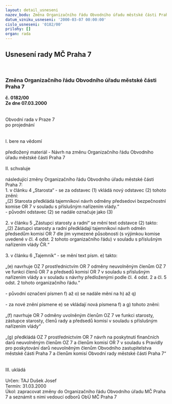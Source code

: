 ```yaml
---
layout: detail_usneseni
nazev_bodu: Změna Organizačního řádu Obvodního úřadu městské části Praha 7
datum_vzniku_usneseni: '2000-03-07 00:00:00'
cislo_usneseni: '0182/00'
prilohy: []
organ: rada
---
```

<div id="ucUsn_pList" class="usn">
	<span><h2>Usnesení rady MČ Praha 7 </h2>
<br></span><div class="standBody">
<span><h3>Změna Organizačního řádu Obvodního úřadu městské části Praha 7</h3></span><div class="center">
		<strong>č. 0182/00</strong><br>
	</div>
<div class="center">
		<strong>Ze dne 07.03.2000</strong><br><br>
	</div>
<br>Obvodní rada v Praze 7<br>po projednání<br><br><br>I.	bere na vědomí<br><br> předložený materiál - Návrh na změnu Organizačního řádu Obvodního úřadu městské části Praha 7<br><br>II.	schvaluje <br><br>následující změny Organizačního řádu Obvodního úřadu městské části Praha 7:<br>1. v článku 4  „Starosta“  -  se za odstavec (1) vkládá nový odstavec (2) tohoto znění:<br>„(2) Starosta  předkládá tajemníkovi návrh odměny předsedovi bezpečnostní komise OR 7 v souladu s příslušným nařízením vlády.“<br>                                        - původní odstavec (2) se nadále označuje jako (3)<br><br>2. v článku 5 „Zástupci starosty a radní“ se mění text odstavce (2) takto:<br>„(2) Zástupci starosty a radní předkládají tajemníkovi návrh odměn předsedům komisí  OR 7 dle jim vymezené působnosti (s výjimkou komise uvedené v čl. 4 odst. 2 tohoto organizačního řádu) v souladu s příslušným nařízením vlády ČR.“<br> <br> 3. v článku 6 „Tajemník“ -  se mění text písm. e) takto:<br> <br> „(e) navrhuje OZ 7 prostřednictvím OR 7 odměny neuvolněným členům OZ 7 ve funkci členů OR 7 a     předsedů komisí OR 7 v souladu s příslušným nařízením vlády a v souladu s návrhy předloženými podle  čl. 4 odst. 2 a čl. 5 odst. 2 tohoto organizačního řádu.“<br>                                        <br>                                         - původní označení písmen  f) až o) se nadále mění na h) až q)<br> <br>                                        - za nové znění písmene e) se vkládají nová písmena  f) a g) tohoto znění:<br><br>„(f) navrhuje OR 7 odměny uvolněným členům OZ 7 ve funkci starosty, zástupce starosty, členů rady a předsedů komisí v souladu s příslušným nařízením vlády“<br><br>„(g) předkládá OZ 7  prostřednictvím OR 7 návrh na poskytnutí finančních darů neuvolněným členům OZ 7 a členům komisí OR 7 v souladu s Pravidly pro poskytování darů neuvolněným členům Obvodního zastupitelstva městské části Praha 7 a členům komisí Obvodní rady městské části Praha 7“<br><br><br>III.	ukládá <br><br> Určen:	     	TAJ Dušek Josef<br>Termín: 31.03.2000<br>Úkol:	zapracovat změny do  Organizačního řádu Obvodního úřadu MČ Praha 7 a seznámit s nimi vedoucí odborů ObÚ MČ Praha 7<br>
</div>
</div>